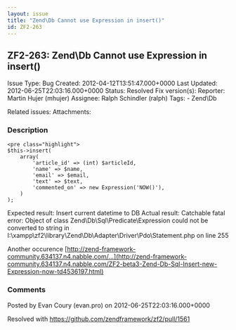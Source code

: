 ```yaml
---
layout: issue
title: "Zend\Db Cannot use Expression in insert()"
id: ZF2-263
---
```


ZF2-263: Zend\\Db Cannot use Expression in insert()
---------------------------------------------------

 Issue Type: Bug Created: 2012-04-12T13:51:47.000+0000 Last Updated: 2012-06-25T22:03:16.000+0000 Status: Resolved Fix version(s): 
 Reporter:  Martin Hujer (mhujer)  Assignee:  Ralph Schindler (ralph)  Tags: - Zend\\Db
 
 Related issues: 
 Attachments: 
### Description

 
    <pre class="highlight">
    $this->insert(
        array(
            'article_id' => (int) $articleId,
            'name' => $name,
            'email' => $email,
            'text' => $text,
            'commented_on' => new Expression('NOW()'),
        )
    );


Expected result: Insert current datetime to DB Actual result: Catchable fatal error: Object of class Zend\\Db\\Sql\\Predicate\\Expression could not be converted to string in I:\\xampp\\zf2\\library\\Zend\\Db\\Adapter\\Driver\\Pdo\\Statement.php on line 255

Another occurence [http://zend-framework-community.634137.n4.nabble.com/…](http://zend-framework-community.634137.n4.nabble.com/ZF2-beta3-Zend-Db-Sql-Insert-new-Expression-now-td4536197.html)

 

 

### Comments

Posted by Evan Coury (evan.pro) on 2012-06-25T22:03:16.000+0000

Resolved with <https://github.com/zendframework/zf2/pull/1561>

 

 